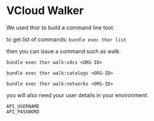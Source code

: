 # VCloud Walker

We used thor to build a command line tool.

to get list of commands: `bundle exec thor list`

then you can issue a command such as walk. 

   `bundle exec thor walk:vdcs <ORG-ID>`

`bundle exec thor walk:catalogs <ORG-ID>`

`bundle exec thor walk:networks <ORG-ID>`

you will also need your user details in your environment:

    API_USERNAME
    API_PASSWORD

